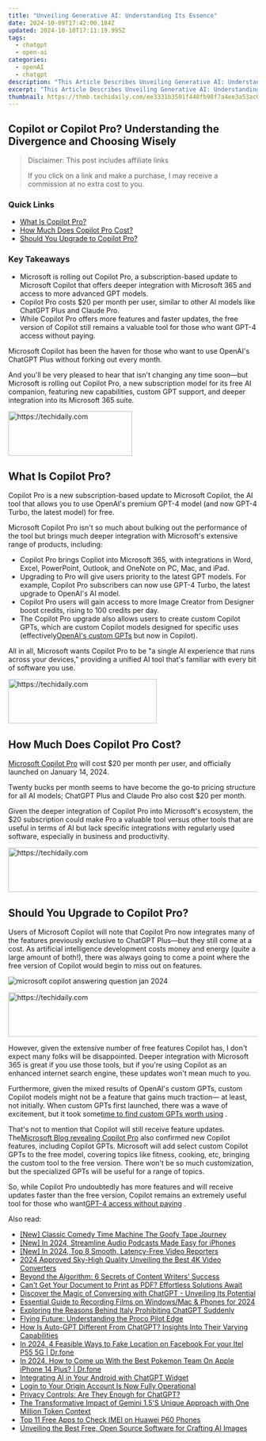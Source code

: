 ```yaml
---
title: "Unveiling Generative AI: Understanding Its Essence"
date: 2024-10-09T17:42:00.184Z
updated: 2024-10-10T17:11:19.995Z
tags:
  - chatgpt
  - open-ai
categories:
  - openAI
  - chatgpt
description: "This Article Describes Unveiling Generative AI: Understanding Its Essence"
excerpt: "This Article Describes Unveiling Generative AI: Understanding Its Essence"
thumbnail: https://thmb.techidaily.com/ee3331b3501f448fb98f7a4ee3a53ac099c1c123c857eac1255a179cf5757415.jpg
---
```


## Copilot or Copilot Pro? Understanding the Divergence and Choosing Wisely

>  Disclaimer: This post includes affiliate links
>
>  If you click on a link and make a purchase, I may receive a commission at no extra cost to you.
>

### Quick Links

* [What Is Copilot Pro?](https://www.makeuseof.com/copilot-vs-copilot-pro/#what-is-copilot-pro)
* [How Much Does Copilot Pro Cost?](https://www.makeuseof.com/copilot-vs-copilot-pro/#how-much-does-copilot-pro-cost)
* [Should You Upgrade to Copilot Pro?](https://www.makeuseof.com/copilot-vs-copilot-pro/#should-you-upgrade-to-copilot-pro)

### Key Takeaways

* Microsoft is rolling out Copilot Pro, a subscription-based update to Microsoft Copilot that offers deeper integration with Microsoft 365 and access to more advanced GPT models.
* Copilot Pro costs $20 per month per user, similar to other AI models like ChatGPT Plus and Claude Pro.
* While Copilot Pro offers more features and faster updates, the free version of Copilot still remains a valuable tool for those who want GPT-4 access without paying.

 Microsoft Copilot has been the haven for those who want to use OpenAI's ChatGPT Plus without forking out every month.

 And you'll be very pleased to hear that isn't changing any time soon—but Microsoft is rolling out Copilot Pro, a new subscription model for its free AI companion, featuring new capabilities, custom GPT support, and deeper integration into its Microsoft 365 suite.

<!-- affiliate ads begin -->
<a href="https://25home.pxf.io/c/5597632/2148633/16836" target="_top" id="2148633">
  <img src="//a.impactradius-go.com/display-ad/16836-2148633" border="0" alt="https://techidaily.com" width="250" height="90"/>
</a>
<img height="0" width="0" src="https://25home.pxf.io/i/5597632/2148633/16836" style="position:absolute;visibility:hidden;" border="0" />
<!-- affiliate ads end -->

## What Is Copilot Pro?

 Copilot Pro is a new subscription-based update to Microsoft Copilot, the AI tool that allows you to use OpenAI's premium GPT-4 model (and now GPT-4 Turbo, the latest model) for free.

 Microsoft Copilot Pro isn't so much about bulking out the performance of the tool but brings much deeper integration with Microsoft's extensive range of products, including:

* Copilot Pro brings Copliot into Microsoft 365, with integrations in Word, Excel, PowerPoint, Outlook, and OneNote on PC, Mac, and iPad.
* Upgrading to Pro will give users priority to the latest GPT models. For example, Copilot Pro subscribers can now use GPT-4 Turbo, the latest upgrade to OpenAI's AI model.
* Copilot Pro users will gain access to more Image Creator from Designer boost credits, rising to 100 credits per day.
* The Copilot Pro upgrade also allows users to create custom Copilot GPTs, which are custom Copilot models designed for specific uses (effectively[OpenAI's custom GPTs](https://www.makeuseof.com/how-use-create-a-gpt-to-create-a-customized-version-of-chatgpt/) but now in Copilot).

 All in all, Microsoft wants Copilot Pro to be "a single AI experience that runs across your devices," providing a unified AI tool that's familiar with every bit of software you use.

<!-- affiliate ads begin -->
<a href="https://aligracehair.sjv.io/c/5597632/1896527/19272" target="_top" id="1896527">
  <img src="//a.impactradius-go.com/display-ad/19272-1896527" border="0" alt="https://techidaily.com" width="300" height="90"/>
</a>
<img height="0" width="0" src="https://aligracehair.sjv.io/i/5597632/1896527/19272" style="position:absolute;visibility:hidden;" border="0" />
<!-- affiliate ads end -->

## How Much Does Copilot Pro Cost?

[Microsoft Copilot Pro](https://www.microsoft.com/en-us/store/b/copilotpro) will cost $20 per month per user, and officially launched on January 14, 2024.

 Twenty bucks per month seems to have become the go-to pricing structure for all AI models; ChatGPT Plus and Claude Pro also cost $20 per month.

 Given the deeper integration of Copilot Pro into Microsoft's ecosystem, the $20 subscription could make Pro a valuable tool versus other tools that are useful in terms of AI but lack specific integrations with regularly used software, especially in business and productivity.

<!-- affiliate ads begin -->
<a href="https://appsumo.8odi.net/c/5597632/2105859/7443" target="_top" id="2105859">
  <img src="//a.impactradius-go.com/display-ad/7443-2105859" border="0" alt="https://techidaily.com" width="728" height="90"/>
</a>
<img height="0" width="0" src="https://appsumo.8odi.net/i/5597632/2105859/7443" style="position:absolute;visibility:hidden;" border="0" />
<!-- affiliate ads end -->

## Should You Upgrade to Copilot Pro?

 Users of Microsoft Copilot will note that Copilot Pro now integrates many of the features previously exclusive to ChatGPT Plus—but they still come at a cost. As artificial intelligence development costs money and energy (quite a large amount of both!), there was always going to come a point where the free version of Copilot would begin to miss out on features.

![microsoft copilot answering question jan 2024](https://static1.makeuseofimages.com/wordpress/wp-content/uploads/2024/01/microsoft-copilot-answering-question-jan-2024.jpg)

<!-- affiliate ads begin -->
<a href="https://appsumo.8odi.net/c/5597632/2111965/7443" target="_top" id="2111965">
  <img src="//a.impactradius-go.com/display-ad/7443-2111965" border="0" alt="https://techidaily.com" width="728" height="90"/>
</a>
<img height="0" width="0" src="https://appsumo.8odi.net/i/5597632/2111965/7443" style="position:absolute;visibility:hidden;" border="0" />
<!-- affiliate ads end -->

 However, given the extensive number of free features Copilot has, I don't expect many folks will be disappointed. Deeper integration with Microsoft 365 is great if you use those tools, but if you're using Copilot as an enhanced internet search engine, these updates won't mean much to you.

 Furthermore, given the mixed results of OpenAI's custom GPTs, custom Copilot models might not be a feature that gains much traction— at least, not initially. When custom GPTs first launched, there was a wave of excitement, but it took some[time to find custom GPTs worth using](https://www.makeuseof.com/best-custom-gpts/) .

 That's not to mention that Copilot will still receive feature updates. The[Microsoft Blog revealing Copilot Pro](https://blogs.microsoft.com/blog/2024/01/15/bringing-the-full-power-of-copilot-to-more-people-and-businesses/) also confirmed new Copilot features, including Copilot GPTs. Microsoft will add select custom Copilot GPTs to the free model, covering topics like fitness, cooking, etc, bringing the custom tool to the free version. There won't be so much customization, but the specialized GPTs will be useful for a range of topics.

 So, while Copilot Pro undoubtedly has more features and will receive updates faster than the free version, Copilot remains an extremely useful tool for those who want[GPT-4 access without paying](https://www.makeuseof.com/ways-access-gpt-4-free/) .

<ins class="adsbygoogle"
     style="display:block"
     data-ad-format="autorelaxed"
     data-ad-client="ca-pub-7571918770474297"
     data-ad-slot="1223367746"></ins>

<ins class="adsbygoogle"
     style="display:block"
     data-ad-client="ca-pub-7571918770474297"
     data-ad-slot="8358498916"
     data-ad-format="auto"
     data-full-width-responsive="true"></ins>

<span class="atpl-alsoreadstyle">Also read:</span>
<div><ul>
<li><a href="https://extra-information.techidaily.com/new-classic-comedy-time-machine-the-goofy-tape-journey/"><u>[New] Classic Comedy Time Machine The Goofy Tape Journey</u></a></li>
<li><a href="https://fox-http.techidaily.com/new-in-2024-streamline-audio-podcasts-made-easy-for-iphones/"><u>[New] In 2024, Streamline Audio Podcasts Made Easy for iPhones</u></a></li>
<li><a href="https://remote-screen-capture.techidaily.com/new-in-2024-top-8-smooth-latency-free-video-reporters/"><u>[New] In 2024, Top 8 Smooth, Latency-Free Video Reporters</u></a></li>
<li><a href="https://fox-boxes.techidaily.com/2024-approved-sky-high-quality-unveiling-the-best-4k-video-converters/"><u>2024 Approved Sky-High Quality Unveiling the Best 4K Video Converters</u></a></li>
<li><a href="https://tech-revival.techidaily.com/beyond-the-algorithm-6-secrets-of-content-writers-success/"><u>Beyond the Algorithm: 6 Secrets of Content Writers' Success</u></a></li>
<li><a href="https://win-howtos.techidaily.com/cant-get-your-document-to-print-as-pdf-effortless-solutions-await/"><u>Can't Get Your Document to Print as PDF? Effortless Solutions Await</u></a></li>
<li><a href="https://tech-revival.techidaily.com/discover-the-magic-of-conversing-with-chatgpt-unveiling-its-potential/"><u>Discover the Magic of Conversing with ChatGPT - Unveiling Its Potential</u></a></li>
<li><a href="https://video-screen-grab.techidaily.com/essential-guide-to-recording-films-on-windowsmac-and-phones-for-2024/"><u>Essential Guide to Recording Films on Windows/Mac & Phones for 2024</u></a></li>
<li><a href="https://tech-revival.techidaily.com/exploring-the-reasons-behind-italy-prohibiting-chatgpt-suddenly/"><u>Exploring the Reasons Behind Italy Prohibiting ChatGPT Suddenly</u></a></li>
<li><a href="https://tech-revival.techidaily.com/flying-future-understanding-the-proco-pilot-edge/"><u>Flying Future: Understanding the Proco Pilot Edge</u></a></li>
<li><a href="https://tech-revival.techidaily.com/how-is-auto-gpt-different-from-chatgpt-insights-into-their-varying-capabilities/"><u>How Is Auto-GPT Different From ChatGPT? Insights Into Their Varying Capabilities</u></a></li>
<li><a href="https://location-social.techidaily.com/in-2024-4-feasible-ways-to-fake-location-on-facebook-for-your-itel-p55-5g-drfone-by-drfone-virtual-android/"><u>In 2024, 4 Feasible Ways to Fake Location on Facebook For your Itel P55 5G | Dr.fone</u></a></li>
<li><a href="https://ios-pokemon-go.techidaily.com/in-2024-how-to-come-up-with-the-best-pokemon-team-on-apple-iphone-14-plus-drfone-by-drfone-virtual-ios/"><u>In 2024, How to Come up With the Best Pokemon Team On Apple iPhone 14 Plus? | Dr.fone</u></a></li>
<li><a href="https://tech-revival.techidaily.com/integrating-ai-in-your-android-with-chatgpt-widget/"><u>Integrating AI in Your Android with ChatGPT Widget</u></a></li>
<li><a href="https://win-blog.techidaily.com/login-to-your-origin-account-is-now-fully-operational/"><u>Login to Your Origin Account Is Now Fully Operational</u></a></li>
<li><a href="https://tech-revival.techidaily.com/privacy-controls-are-they-enough-for-chatgpt/"><u>Privacy Controls: Are They Enough for ChatGPT?</u></a></li>
<li><a href="https://tech-revival.techidaily.com/the-transformative-impact-of-gemini-15s-unique-approach-with-one-million-token-context/"><u>The Transformative Impact of Gemini 1.5'S Unique Approach with One Million Token Context</u></a></li>
<li><a href="https://sim-unlock.techidaily.com/top-11-free-apps-to-check-imei-on-huawei-p60-phones-by-drfone-android/"><u>Top 11 Free Apps to Check IMEI on Huawei P60 Phones</u></a></li>
<li><a href="https://tech-revival.techidaily.com/unveiling-the-best-free-open-source-software-for-crafting-ai-images/"><u>Unveiling the Best Free, Open Source Software for Crafting AI Images</u></a></li>
</ul></div>

